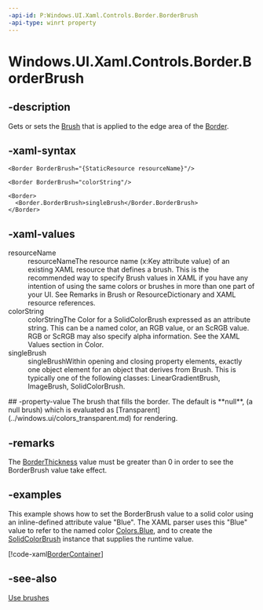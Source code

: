 ```yaml
---
-api-id: P:Windows.UI.Xaml.Controls.Border.BorderBrush
-api-type: winrt property
---
```


<!-- Property syntax
public Windows.UI.Xaml.Media.Brush BorderBrush { get;  set; }
-->

# Windows.UI.Xaml.Controls.Border.BorderBrush

## -description
Gets or sets the [Brush](../windows.ui.xaml.media/brush.md) that is applied to the edge area of the [Border](border.md).

## -xaml-syntax
```xaml
<Border BorderBrush="{StaticResource resourceName}"/>

```

```xaml
<Border BorderBrush="colorString"/>

```

```xaml
<Border>
  <Border.BorderBrush>singleBrush</Border.BorderBrush>
</Border>

```


## -xaml-values
<dl><dt>resourceName</dt><dd>resourceNameThe resource name (x:Key attribute value) of an existing XAML resource that defines a brush. This is the recommended way to specify Brush values in XAML if you have any intention of using the same colors or brushes in more than one part of your UI. See Remarks in Brush or ResourceDictionary and XAML resource references.</dd>
<dt>colorString</dt><dd>colorStringThe Color for a SolidColorBrush expressed as an attribute string. This can be a named color, an RGB value, or an ScRGB value. RGB or ScRGB may also specify alpha information. See the XAML Values section in Color.</dd>
<dt>singleBrush</dt><dd>singleBrushWithin opening and closing property elements, exactly one object element for an object that derives from Brush. This is typically one of the following classes: LinearGradientBrush, ImageBrush, SolidColorBrush.</dd>
</dl>
## -property-value
The brush that fills the border. The default is **null**, (a null brush) which is evaluated as [Transparent](../windows.ui/colors_transparent.md) for rendering.

## -remarks
The [BorderThickness](border_borderthickness.md) value must be greater than 0 in order to see the BorderBrush value take effect.

## -examples
This example shows how to set the BorderBrush value to a solid color using an inline-defined attribute value "Blue". The XAML parser uses this "Blue" value to refer to the named color [Colors.Blue](../windows.ui/colors_blue.md), and to create the [SolidColorBrush](../windows.ui.xaml.media/solidcolorbrush.md) instance that supplies the runtime value.



[!code-xaml[BorderContainer](../windows.ui.xaml.controls/code/BorderSample2/csharp/Page.xaml#SnippetBorderContainer)]

## -see-also
[Use brushes](https://docs.microsoft.com/windows/uwp/graphics/using-brushes)
